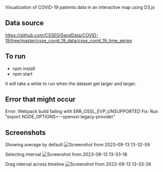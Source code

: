 Visualization of COVID-19 patients data in an interactive map using D3.js

## Data source
https://github.com/CSSEGISandData/COVID-19/tree/master/csse_covid_19_data/csse_covid_19_time_series

## To run
- npm install
- npm start

It will take a while to run when the dataset get larger and larger.

## Error that might occur
Error: Webpack build failing with ERR_OSSL_EVP_UNSUPPORTED
Fix: Run "export NODE_OPTIONS=--openssl-legacy-provider"

## Screenshots
Showing average by default
![Screenshot from 2023-09-13 13-32-59](https://github.com/arjun-gautam/covid-19-data-viz/assets/10881526/1c6456a1-48bf-4f7a-a685-85b4161e6548)

Selecting interval
![Screenshot from 2023-09-13 13-33-18](https://github.com/arjun-gautam/covid-19-data-viz/assets/10881526/fbf680e4-9e8e-42fa-a7aa-ddbafd3e0150)

Drag interval across timeline
![Screenshot from 2023-09-13 13-33-26](https://github.com/arjun-gautam/covid-19-data-viz/assets/10881526/ff897fa6-682e-43bd-9e31-ac7187636436)
